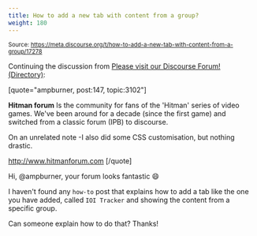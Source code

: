 ```yaml
---
title: How to add a new tab with content from a group?
weight: 180
---
```


<small class="doc-source">Source: https://meta.discourse.org/t/how-to-add-a-new-tab-with-content-from-a-group/17278</small>

Continuing the discussion from [Please visit our Discourse Forum! (Directory)](https://meta.discourse.org/t/please-visit-our-discourse-forum-directory/3102/147):

[quote="ampburner, post:147, topic:3102"]


**Hitman forum**
Is the community for fans of the 'Hitman' series of video games.
We've been around for a decade (since the first game) and switched from a classic forum (IPB) to discourse. 

On an unrelated note -I also did some CSS customisation, but nothing drastic. 
 
http://www.hitmanforum.com
[/quote]

Hi, @ampburner, your forum looks fantastic :smile:

I haven't found any `how-to` post that explains how to add a tab like the one you have added, called `IOI Tracker` and showing the content from a specific group.

Can someone explain how to do that?
Thanks!

